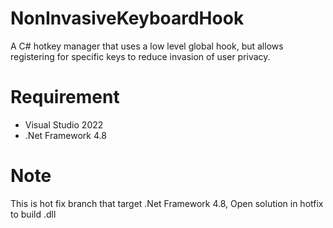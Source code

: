 # NonInvasiveKeyboardHook
A C# hotkey manager that uses a low level global hook, but allows registering for specific keys to reduce invasion of user privacy.

# Requirement
- Visual Studio 2022
- .Net Framework 4.8

# Note
This is hot fix branch that target .Net Framework 4.8, Open solution in hotfix to build .dll
